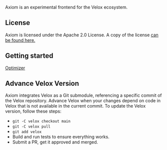 Axiom is an experimental frontend for the Velox ecosystem.

## License

Axiom is licensed under the Apache 2.0 License. A copy of the license
[can be found here.](LICENSE)

## Getting started

[Optimizer](axiom/optimizer/README.md)

## Advance Velox Version
Axiom integrates Velox as a Git submodule, referencing a specific commit of the Velox repository. Advance Velox when your changes depend on code in Velox that is not available in the current commit. To update the Velox version, follow these steps:
* `git -C velox checkout main`
* `git -C velox pull`
* `git add velox`
* Build and run tests to ensure everything works.
* Submit a PR, get it approved and merged.

